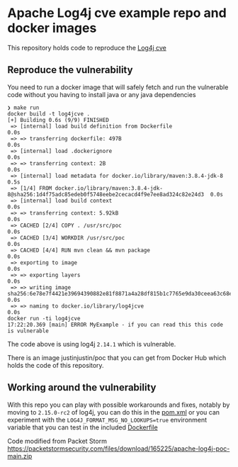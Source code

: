 # Apache Log4j cve example repo and docker images

This repository holds code to reproduce the [Log4j cve](https://cve.mitre.org/cgi-bin/cvename.cgi?name=CVE-2021-44228) 

## Reproduce the vulnerability
You need to run a docker image that will safely fetch and run the vulnerable code without you having to install java or any java dependencies
```
❯ make run
docker build -t log4jcve .
[+] Building 0.6s (9/9) FINISHED
 => [internal] load build definition from Dockerfile                                                             0.0s
 => => transferring dockerfile: 497B                                                                             0.0s
 => [internal] load .dockerignore                                                                                0.0s
 => => transferring context: 2B                                                                                  0.0s
 => [internal] load metadata for docker.io/library/maven:3.8.4-jdk-8                                             0.5s
 => [1/4] FROM docker.io/library/maven:3.8.4-jdk-8@sha256:1d4f75adc85edeb0f5748eebe2cecacd4f9e7ee8ad324c82e24d3  0.0s
 => [internal] load build context                                                                                0.0s
 => => transferring context: 5.92kB                                                                              0.0s
 => CACHED [2/4] COPY . /usr/src/poc                                                                             0.0s
 => CACHED [3/4] WORKDIR /usr/src/poc                                                                            0.0s
 => CACHED [4/4] RUN mvn clean && mvn package                                                                    0.0s
 => exporting to image                                                                                           0.0s
 => => exporting layers                                                                                          0.0s
 => => writing image sha256:6e78e7f4421e39694390882e81f8871a4a28df815b1c7765e9da30ceea63c68e                     0.0s
 => => naming to docker.io/library/log4jcve                                                                      0.0s
docker run -ti log4jcve
17:22:20.369 [main] ERROR MyExample - if you can read this this code is vulnerable
```
The code above is using log4j `2.14.1` which is vulnerable.

There is an image justinjustin/poc that you can get from Docker Hub which holds the code of this repository.

## Working around the vulnerability
With this repo you can play with possible workarounds and fixes, notably by moving to `2.15.0-rc2` of log4j, you can do this in the [pom.xml](pom.xml#L18) or you can experiment with the `LOG4J_FORMAT_MSG_NO_LOOKUPS=true` environment variable that you can test in the included [Dockerfile](Dockerfile#L8)

Code modified from Packet Storm
https://packetstormsecurity.com/files/download/165225/apache-log4j-poc-main.zip

